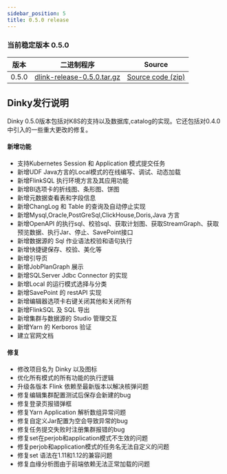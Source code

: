 ```yaml
---
sidebar_position: 5
title: 0.5.0 release
---
```


### 当前稳定版本 0.5.0

| 版本   | 二进制程序                                                                                                                | Source                                                                               |
|-------|----------------------------------------------------------------------------------------------------------------------|--------------------------------------------------------------------------------------|
| 0.5.0 | [dlink-release-0.5.0.tar.gz](https://github.com/DataLinkDC/dlink/releases/download/0.5.0/dlink-release-0.5.0.tar.gz) | [Source code (zip)](https://github.com/DataLinkDC/dlink/archive/refs/tags/0.5.0.zip) |



## Dinky发行说明

Dinky 0.5.0版本包括对K8S的支持以及数据库,catalog的实现。它还包括对0.4.0 中引入的一些重大更改的修复。

#### 新增功能
- 支持Kubernetes Session 和 Application 模式提交任务
- 新增UDF Java方言的Local模式的在线编写、调试、动态加载
- 新增FlinkSQL 执行环境方言及其应用功能
- 新增BI选项卡的折线图、条形图、饼图
- 新增元数据查看表和字段信息
- 新增ChangLog 和 Table 的查询及自动停止实现
- 新增Mysql,Oracle,PostGreSql,ClickHouse,Doris,Java 方言
- 新增OpenAPI 的执行sql、校验sql、获取计划图、获取StreamGraph、获取预览数据、执行Jar、停止、SavePoint接口
- 新增数据源的 Sql 作业语法校验和语句执行
- 新增快捷键保存、校验、美化等
- 新增引导页
- 新增JobPlanGraph 展示
- 新增SQLServer Jdbc Connector 的实现
- 新增Local 的运行模式选择与分类
- 新增SavePoint 的 restAPI 实现
- 新增编辑器选项卡右键关闭其他和关闭所有
- 新增FlinkSQL 及 SQL 导出
- 新增集群与数据源的 Studio 管理交互
- 新增Yarn 的 Kerboros 验证
- 建立官网文档

#### 修复
- 修改项目名为 Dinky 以及图标
- 优化所有模式的所有功能的执行逻辑
- 升级各版本 Flink 依赖至最新版本以解决核弹问题
- 修复编辑集群配置测试后保存会新建的bug
- 修复登录页报错弹框
- 修复Yarn Application 解析数组异常问题
- 修复自定义Jar配置为空会导致异常的bug
- 修复任务提交失败时注册集群报错的bug
- 修复set在perjob和application模式不生效的问题
- 修复perjob和application模式的任务名无法自定义的问题
- 修复set 语法在1.11和1.12的兼容问题
- 修复血缘分析图由于前端依赖无法正常加载的问题 
